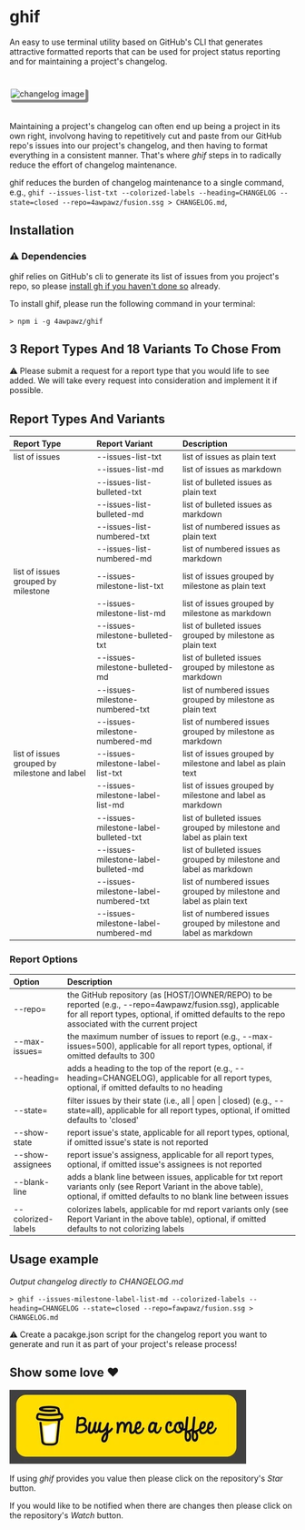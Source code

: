 # ghif

An easy to use terminal utility based on GitHub's CLI that generates attractive formatted reports that can be used for project status reporting and for maintaining a project's changelog.

<img style="border-radius: 3px; border: 2px solid #ffffff; margin: 24px 0; box-shadow: 4px 4px 1px 1px #888" src="./readme-assets/demo.gif" alt="changelog image">
<br>

Maintaining a project's changelog can often end up being a project in its own right, involvong having to repetitively cut and paste from our GitHub repo's issues into our project's changelog, and then having to format everything in a consistent manner. That's where _ghif_ steps in to radically reduce the effort of changelog maintenance.

ghif reduces the burden of changelog maintenance to a single command, e.g., `ghif --issues-list-txt --colorized-labels --heading=CHANGELOG --state=closed --repo=4awpawz/fusion.ssg > CHANGELOG.md`,

## Installation

### ⚠️ Dependencies

ghif relies on GitHub's cli to generate its list of issues from you project's repo, so please [install gh if you haven't done so](https://cli.github.com) already.

To install ghif, please run the following command in your terminal:

```shell
> npm i -g 4awpawz/ghif
```

## 3 Report Types And 18 Variants To Chose From

⚠️  Please submit a request for a report type that you would life to see added. We will take every request into consideration and implement it if possible.

## Report Types And Variants
| Report Type | Report Variant | Description |
| :-- | :-- | :-- |
| list of issues | --issues-list-txt | list of issues as plain text |
| | --issues-list-md | list of issues as markdown |
| | --issues-list-bulleted-txt | list of bulleted issues as plain text |
| | --issues-list-bulleted-md | list of bulleted issues as markdown |
| | --issues-list-numbered-txt | list of numbered issues as plain text |
| | --issues-list-numbered-md | list of numbered issues as markdown |
| list of issues grouped by milestone | --issues-milestone-list-txt | list of issues grouped by milestone as plain text |
| | --issues-milestone-list-md | list of issues grouped by milestone as markdown |
| | --issues-milestone-bulleted-txt | list of bulleted issues grouped by milestone as plain text |
| | --issues-milestone-bulleted-md | list of bulleted issues grouped by milestone as markdown |
| | --issues-milestone-numbered-txt | list of numbered issues grouped by milestone as plain text |
| | --issues-milestone-numbered-md | list of numbered issues grouped by milestone as markdown |
| list of issues grouped by milestone and label | --issues-milestone-label-list-txt | list of issues grouped by milestone and label as plain text |
| | --issues-milestone-label-list-md | list of issues grouped by milestone and label as markdown |
| | --issues-milestone-label-bulleted-txt | list of bulleted issues grouped by milestone and label as plain text |
| | --issues-milestone-label-bulleted-md | list of bulleted issues grouped by milestone and label as markdown |
| | --issues-milestone-label-numbered-txt | list of numbered issues grouped by milestone and label as plain text |
| | --issues-milestone-label-numbered-md | list of numbered issues grouped by milestone and label as markdown |
### Report Options
| Option| Description |
| :-- | :-- |
| --repo= | the GitHub repository (as [HOST/]OWNER/REPO) to be reported (e.g., --repo=4awpawz/fusion.ssg), applicable for all report types, optional, if omitted defaults to the repo associated with the current project |
| --max-issues= | the maximum number  of issues to report (e.g., --max-issues=500), applicable for all report types, optional, if omitted defaults to 300 |
| --heading=       | adds a heading to the top of the report (e.g., --heading=CHANGELOG), applicable for all report types, optional, if omitted defaults to no heading |
| --state= | filter issues by their state (i.e., all \| open \| closed) (e.g., --state=all), applicable for all report types, optional, if omitted defaults to 'closed' |
| --show-state | report issue's state, applicable for all report types, optional, if omitted issue's state is not reported |
| --show-assignees | report issue's assigness, applicable for all report types, optional, if omitted issue's assignees is not reported |
| --blank-line     | adds a blank line between issues, applicable for txt report variants only (see Report Variant in the above table), optional, if omitted defaults to no blank line between issues|
| --colorized-labels | colorizes labels, applicable for md report variants only (see Report Variant in the above table), optional, if omitted defaults to not colorizing labels |

## Usage example
_Output changelog directly to CHANGELOG.md_
```shell
> ghif --issues-milestone-label-list-md --colorized-labels --heading=CHANGELOG --state=closed --repo=fawpawz/fusion.ssg > CHANGELOG.md
```
⚠️ Create a pacakge.json script for the changelog report you want to generate and run it as part of your project's release process!

## Show some love ❤️
<a href="https://www.buymeacoffee.com/4awpawz"><img src="./readme-assets/buymeacoffee.png" alt="image"></a>

If using _ghif_ provides you value then please click on the repository's _Star_ button.

If you would like to be notified when there are changes then please click on the repository's _Watch_ button.

